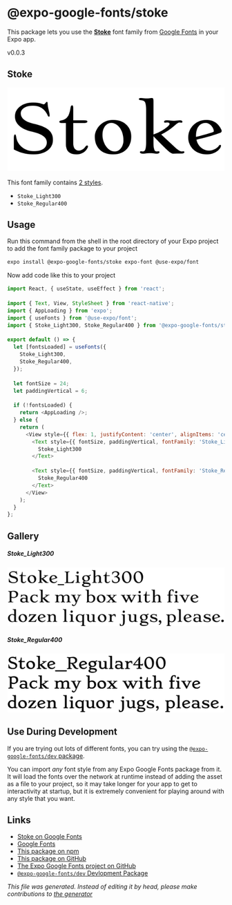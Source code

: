 # @expo-google-fonts/stoke

This package lets you use the [**Stoke**](https://fonts.google.com/specimen/Stoke) font family from [Google Fonts](https://fonts.google.com/) in your Expo app.

v0.0.3

## Stoke

![Stoke](./font-family.png)

This font family contains [2 styles](#gallery).

- `Stoke_Light300`
- `Stoke_Regular400`

## Usage

Run this command from the shell in the root directory of your Expo project to add the font family package to your project
```sh
expo install @expo-google-fonts/stoke expo-font @use-expo/font
```

Now add code like this to your project
```js
import React, { useState, useEffect } from 'react';

import { Text, View, StyleSheet } from 'react-native';
import { AppLoading } from 'expo';
import { useFonts } from '@use-expo/font';
import { Stoke_Light300, Stoke_Regular400 } from '@expo-google-fonts/stoke';

export default () => {
  let [fontsLoaded] = useFonts({
    Stoke_Light300,
    Stoke_Regular400,
  });

  let fontSize = 24;
  let paddingVertical = 6;

  if (!fontsLoaded) {
    return <AppLoading />;
  } else {
    return (
      <View style={{ flex: 1, justifyContent: 'center', alignItems: 'center' }}>
        <Text style={{ fontSize, paddingVertical, fontFamily: 'Stoke_Light300' }}>
          Stoke_Light300
        </Text>

        <Text style={{ fontSize, paddingVertical, fontFamily: 'Stoke_Regular400' }}>
          Stoke_Regular400
        </Text>
      </View>
    );
  }
};

```

## Gallery

##### Stoke_Light300
![Stoke_Light300](./d452122746813947edb624edec6a876538c722d14e0fe96ba0524f09e515f3b6.ttf.png)

##### Stoke_Regular400
![Stoke_Regular400](./fcfdfb02835f6966c5279db21b784abc2cfe9e1ec03d8c4452852483fb8f17c1.ttf.png)


## Use During Development

If you are trying out lots of different fonts, you can try using the [`@expo-google-fonts/dev` package](https://github.com/expo/google-fonts/tree/master/font-packages/dev#readme).

You can import *any* font style from any Expo Google Fonts package from it. It will load the fonts
over the network at runtime instead of adding the asset as a file to your project, so it may take longer
for your app to get to interactivity at startup, but it is extremely convenient
for playing around with any style that you want.

## Links

- [Stoke on Google Fonts](https://fonts.google.com/specimen/Stoke)
- [Google Fonts](https://fonts.google.com/)
- [This package on npm](https://www.npmjs.com/package/@expo-google-fonts/stoke)
- [This package on GitHub](https://github.com/expo/google-fonts/tree/master/font-packages/stoke)
- [The Expo Google Fonts project on GitHub](https://github.com/expo/google-fonts)
- [`@expo-google-fonts/dev` Devlopment Package](https://github.com/expo/google-fonts/tree/master/font-packages/dev)


*This file was generated. Instead of editing it by head, please make contributions to [the generator](https://github.com/expo/google-fonts/tree/master/packages/generator)*
